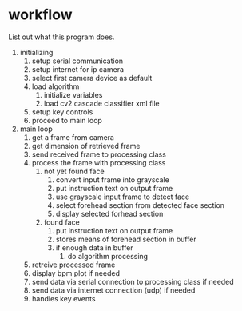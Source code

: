 # workflow

List out what this program does.

1. initializing
   1. setup serial communication
   2. setup internet for ip camera
   3. select first camera device as default
   4. load algorithm
      1. initialize variables
      2. load cv2 cascade classifier xml file
   5. setup key controls
   6. proceed to main loop
2. main loop
   1. get a frame from camera
   2. get dimension of retrieved frame
   3. send received frame to processing class
   4. process the frame with processing class
      1. not yet found face
         1. convert input frame into grayscale
         2. put instruction text on output frame
         3. use grayscale input frame to detect face
         4. select forehead section from detected face section
         5. display selected forhead section
      2. found face
         1. put instruction text on output frame
         2. stores means of forehead section in buffer
         3. if enough data in buffer
            1. do algorithm processing
   5. retreive processed frame
   6. display bpm plot if needed
   7. send data via serial connection to processing class if needed
   8. send data via internet connection (udp) if needed
   9. handles key events


